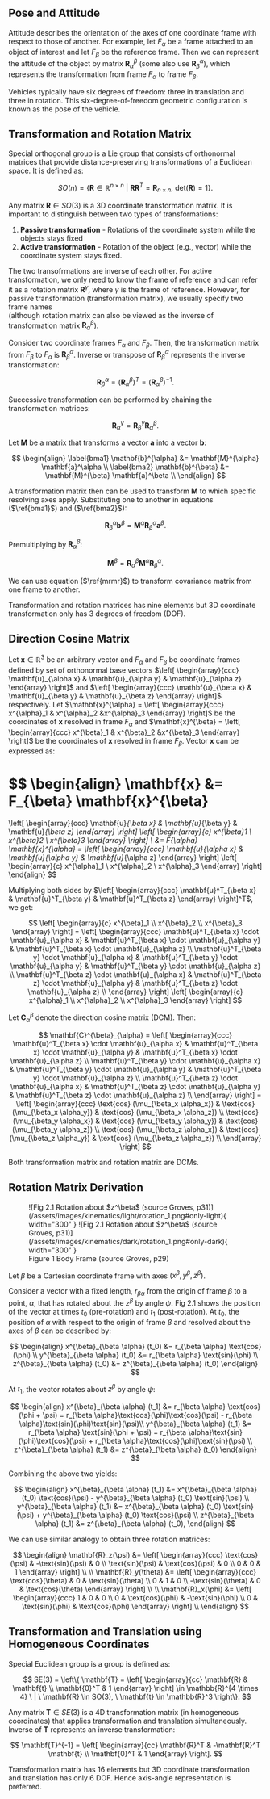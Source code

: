 ## Pose and Attitude

Attitude describes the orientation of the axes of one coordinate frame with respect to those of another. 
For example, let $F_\alpha$ be a frame attached to an object of interest and let $F_\beta$ be the reference frame.
Then we can represent the attitude of the object by matrix $\mathbf{R}^{\beta}_{\alpha}$ (some also use $\mathbf{R}^{\alpha}_{\beta}$), which
represents the transformation from frame $F_\alpha$ to frame $F_\beta$. 


Vehicles typically have six degrees of freedom: three in translation and three in rotation. This six-degree-of-freedom geometric configuration is known
as the pose of the vehicle. 

## Transformation and Rotation Matrix 

Special orthogonal group is a Lie group that consists of orthonormal matrices that provide distance-preserving transformations of a Euclidean space. It is defined as: 

$$
SO(n) = \left\{ \mathbf{R} \in \mathbb{R}^{n \times n} \ | \ \mathbf{R} \mathbf{R}^T = \mathbf{R}_{n \times n}, \ \text{det}(\mathbf{R}) = 1 \right\}.
$$

Any matrix $\mathbf{R} \in SO(3)$ is a 3D coordinate transformation matrix. It is important to distinguish between two types of transformations: 

1. **Passive transformation** - Rotations of the coordinate system while the objects stays fixed
2. **Active transformation** - Rotation of the object (e.g., vector) while the coordinate system stays fixed.

The two transofrmations are inverse of each other. For active transformation, we only need to know the frame of reference and can refer it as a rotation matrix $\mathbf{R}^{\gamma}$, where $\gamma$ is the frame of reference. However, for passive transformation (transformation matrix), we usually specify two frame names  
(although rotation matrix can also be viewed as the inverse of transformation matrix $\mathbf{R}^{\beta}_{\alpha}$).

Consider two coordinate frames $F_\alpha$ and $F_\beta$. Then, the transformation matrix from $F_\beta$ to $F_\alpha$ is $\mathbf{R}^{\alpha}_{\beta}$. Inverse or transpose of $\mathbf{R}^{\alpha}_{\beta}$ represents the inverse transformation:

$$
\mathbf{R}^{\alpha}_{\beta} = \left(\mathbf{R}^{\beta}_{\alpha} \right)^T = \left(\mathbf{R}^{\beta}_{\alpha} \right)^{-1}.
$$

Successive transformation can be performed by chaining the transformation matrices:

$$
\mathbf{R}^{\gamma}_{\alpha} = \mathbf{R}^{\gamma}_{\beta} \mathbf{R}^{\beta}_{\alpha}.
$$

Let $\mathbf{M}$ be a matrix that transforms a vector $\mathbf{a}$ into a vector $\mathbf{b}$:

$$
\begin{align}
\label{bma1}
\mathbf{b}^{\alpha} &= \mathbf{M}^{\alpha} \mathbf{a}^\alpha \\
\label{bma2}
\mathbf{b}^{\beta} &= \mathbf{M}^{\beta} \mathbf{a}^\beta \\
\end{align}
$$

A transformation matrix then can be used to transform $\mathbf{M}$ to which specific resolving axes apply. Substituting one to another in equations ($\ref{bma1}$) and ($\ref{bma2}$):

$$
\mathbf{R}^{\alpha}_{\beta} \mathbf{b}^{\beta} = \mathbf{M}^{\alpha} \mathbf{R}^{\alpha}_{\beta} \mathbf{a}^{\beta}.
$$

Premultiplying by $\mathbf{R}^{\beta}_{\alpha}$:

$$
\mathbf{M}^{\beta} = \mathbf{R}^{\beta}_{\alpha} \mathbf{M}^{\alpha} \mathbf{R}^{\alpha}_{\beta}. \label{mrmr}
$$

We can use equation ($\ref{mrmr}$) to transform covariance matrix from one frame to another.

Transformation and rotation matrices has nine elements but 3D coordinate transformation only has 3 degrees of freedom (DOF).

## Direction Cosine Matrix

Let $\mathbf{x} \in \mathbb{R}^3$ be an arbitrary vector and $F_\alpha$ and $F_\beta$ be coordinate frames defined by set of orthonormal base vectors 
$\left[
\begin{array}{ccc}
\mathbf{u}_{\alpha x} & \mathbf{u}_{\alpha y} & \mathbf{u}_{\alpha z}
\end{array}
\right]$
and 
$\left[
\begin{array}{ccc}
\mathbf{u}_{\beta x} & \mathbf{u}_{\beta y} & \mathbf{u}_{\beta z}
\end{array}
\right]$ respectively. Let 
$\mathbf{x}^{\alpha} = 
\left[
\begin{array}{ccc} 
x^{\alpha}_1 & x^{\alpha}_2 &x^{\alpha}_3
\end{array}
\right]$ be the coordinates of $\mathbf{x}$ resolved in frame $F_\alpha$ and 
$\mathbf{x}^{\beta} = 
\left[
\begin{array}{ccc} 
x^{\beta}_1 & x^{\beta}_2 &x^{\beta}_3
\end{array}
\right]$ be the coordinates of $\mathbf{x}$ resolved in frame $F_\beta$. Vector $\mathbf{x}$ can be expressed as:

$$
\begin{align}
\mathbf{x} &= F_{\beta} \mathbf{x}^{\beta}
= 
\left[
\begin{array}{ccc}
\mathbf{u}_{\beta x} & \mathbf{u}_{\beta y} & \mathbf{u}_{\beta z}
\end{array}
\right]
\left[ 
\begin{array}{c}
x^{\beta}_1 \\
x^{\beta}_2 \\
x^{\beta}_3
\end{array}
\right] \\
&= F_{\alpha} \mathbf{x}^{\alpha} = 
\left[
\begin{array}{ccc}
\mathbf{u}_{\alpha x} & \mathbf{u}_{\alpha y} & \mathbf{u}_{\alpha z}
\end{array}
\right]
\left[ 
\begin{array}{c}
x^{\alpha}_1 \\
x^{\alpha}_2 \\
x^{\alpha}_3
\end{array}
\right]
\end{align}
$$

Multiplying both sides by 
$\left[
\begin{array}{ccc}
\mathbf{u}^T_{\beta x} & \mathbf{u}^T_{\beta y} & \mathbf{u}^T_{\beta z}
\end{array}
\right]^T$, we get:

$$
\left[ 
\begin{array}{c}
x^{\beta}_1 \\
x^{\beta}_2 \\
x^{\beta}_3
\end{array}
\right] = 
\left[
\begin{array}{ccc}
\mathbf{u}^T_{\beta x} \cdot \mathbf{u}_{\alpha x} & \mathbf{u}^T_{\beta x} \cdot \mathbf{u}_{\alpha y} & \mathbf{u}^T_{\beta x} \cdot \mathbf{u}_{\alpha z} \\
\mathbf{u}^T_{\beta y} \cdot \mathbf{u}_{\alpha x} & \mathbf{u}^T_{\beta y} \cdot \mathbf{u}_{\alpha y} & \mathbf{u}^T_{\beta y} \cdot \mathbf{u}_{\alpha z} \\
\mathbf{u}^T_{\beta z} \cdot \mathbf{u}_{\alpha x} & \mathbf{u}^T_{\beta z} \cdot \mathbf{u}_{\alpha y} & \mathbf{u}^T_{\beta z} \cdot \mathbf{u}_{\alpha z} \\
\end{array}
\right]
\left[ 
\begin{array}{c}
x^{\alpha}_1 \\
x^{\alpha}_2 \\
x^{\alpha}_3
\end{array}
\right]
$$

Let $\mathbf{C}^{\beta}_{\alpha}$ denote the direction cosine matrix (DCM). Then:

$$
\mathbf{C}^{\beta}_{\alpha} = 
\left[
\begin{array}{ccc}
\mathbf{u}^T_{\beta x} \cdot \mathbf{u}_{\alpha x} & \mathbf{u}^T_{\beta x} \cdot \mathbf{u}_{\alpha y} & \mathbf{u}^T_{\beta x} \cdot \mathbf{u}_{\alpha z} \\
\mathbf{u}^T_{\beta y} \cdot \mathbf{u}_{\alpha x} & \mathbf{u}^T_{\beta y} \cdot \mathbf{u}_{\alpha y} & \mathbf{u}^T_{\beta y} \cdot \mathbf{u}_{\alpha z} \\
\mathbf{u}^T_{\beta z} \cdot \mathbf{u}_{\alpha x} & \mathbf{u}^T_{\beta z} \cdot \mathbf{u}_{\alpha y} & \mathbf{u}^T_{\beta z} \cdot \mathbf{u}_{\alpha z} \\
\end{array}
\right] = 
\left[
\begin{array}{ccc}
\text{cos} (\mu_{\beta_x \alpha_x}) & \text{cos} (\mu_{\beta_x \alpha_y}) & \text{cos} (\mu_{\beta_x \alpha_z})  \\
\text{cos} (\mu_{\beta_y \alpha_x}) & \text{cos} (\mu_{\beta_y \alpha_y}) & \text{cos} (\mu_{\beta_y \alpha_z})  \\
\text{cos} (\mu_{\beta_z \alpha_x}) & \text{cos} (\mu_{\beta_z \alpha_y}) & \text{cos} (\mu_{\beta_z \alpha_z})  \\
\end{array}
\right]
$$

Both transformation matrix and rotation matrix are DCMs.

## Rotation Matrix Derivation

<figure markdown>
  ![Fig 2.1 Rotation about $z^\beta$ (source Groves, p31)](/assets/images/kinematics/light/rotation_1.png#only-light){ width="300" }
  ![Fig 2.1 Rotation about $z^\beta$ (source Groves, p31)](/assets/images/kinematics/dark/rotation_1.png#only-dark){ width="300" }
  <figcaption>Figure 1 Body Frame (source Groves, p29)</figcaption>
</figure>


Let $\beta$ be a Cartesian coordinate frame with axes $(x^\beta, y^\beta, z^\beta)$.

Consider a vector with a fixed length, $r_{\beta \alpha}$ from the origin of frame $\beta$ to a point, $\alpha$, that has rotated about the $z^\beta$
by angle $\psi$. Fig 2.1 shows the position of the vector at times $t_0$ (pre-rotation) and $t_1$ (post-rotation). At $t_0$, the position of $\alpha$ with respect to the origin of frame $\beta$
and resolved about the axes of $\beta$ can be described by:

$$
\begin{align}
x^{\beta}_{\beta \alpha} (t_0) &= r_{\beta \alpha} \text{cos}(\phi) \\
y^{\beta}_{\beta \alpha} (t_0) &= r_{\beta \alpha} \text{sin}(\phi) \\
z^{\beta}_{\beta \alpha} (t_0) &= z^{\beta}_{\beta \alpha} (t_0) 
\end{align}
$$

At $t_1$, the vector rotates about $z^\beta$ by angle $\psi$:

$$
\begin{align}
x^{\beta}_{\beta \alpha} (t_1) &= r_{\beta \alpha} \text{cos}(\phi + \psi) = r_{\beta \alpha}\text{cos}(\phi)\text{cos}(\psi) - r_{\beta \alpha}\text{sin}(\phi)\text{sin}(\psi)\\
y^{\beta}_{\beta \alpha} (t_1) &= r_{\beta \alpha} \text{sin}(\phi + \psi) = r_{\beta \alpha}\text{sin}(\phi)\text{cos}(\psi) + r_{\beta \alpha}\text{cos}(\phi)\text{sin}(\psi) \\
z^{\beta}_{\beta \alpha} (t_1) &= z^{\beta}_{\beta \alpha} (t_0) 
\end{align}
$$

Combining the above two yields:

$$
\begin{align}
x^{\beta}_{\beta \alpha} (t_1) &= x^{\beta}_{\beta \alpha} (t_0) \text{cos}(\psi) - y^{\beta}_{\beta \alpha} (t_0) \text{sin}(\psi) \\
y^{\beta}_{\beta \alpha} (t_1) &= x^{\beta}_{\beta \alpha} (t_0) \text{sin}(\psi) + y^{\beta}_{\beta \alpha} (t_0) \text{cos}(\psi) \\
z^{\beta}_{\beta \alpha} (t_1) &= z^{\beta}_{\beta \alpha} (t_0),
\end{align}
$$

We can use similar analogy to obtain three rotation matrices:

$$
\begin{align}
\mathbf{R}_z(\psi) &= 
\left[
\begin{array}{ccc}
\text{cos}(\psi) & -\text{sin}(\psi) & 0 \\
\text{sin}(\psi) & \text{cos}(\psi) & 0 \\
0 & 0 & 1
\end{array} 
\right] \\ \\
\mathbf{R}_y(\theta) &= 
\left[
\begin{array}{ccc}
\text{cos}(\theta) & 0 & \text{sin}(\theta) \\
0 & 1 & 0 \\
-\text{sin}(\theta) & 0 & \text{cos}(\theta)
\end{array} 
\right] \\ \\
\mathbf{R}_x(\phi) &= 
\left[
\begin{array}{ccc}
1 & 0 & 0 \\
0 & \text{cos}(\phi) & -\text{sin}(\phi) \\
0 & \text{sin}(\phi) & \text{cos}(\phi)
\end{array} 
\right] \\
\end{align}
$$

## Transformation and Translation using Homogeneous Coordinates
Special Euclidean group is a group is defined as:

$$
SE(3) = \left\{ \mathbf{T} = 
    \left[
    \begin{array}{cc}
    \mathbf{R} & \mathbf{t} \\
    \mathbf{0}^T & 1
    \end{array}
    \right]
    \in \mathbb{R}^{4 \times 4} \ | \
    \mathbf{R} \in SO(3), \ \mathbf{t} \in \mathbb{R}^3
    \right\}.
$$

Any matrix $\mathbf{T} \in SE(3)$ is a 4D transformation matrix (in homogeneous coordinates) that applies transformation and translation simultaneously. Inverse of $\mathbf{T}$ represents an inverse transformation:

$$
\mathbf{T}^{-1} = 
\left[
\begin{array}{cc}
\mathbf{R}^T & -\mathbf{R}^T \mathbf{t} \\
\mathbf{0}^T & 1
\end{array}
\right].
$$

Transformation matrix has 16 elements but 3D coordinate transformation and translation has only 6 DOF. Hence axis-angle representation is preferred.